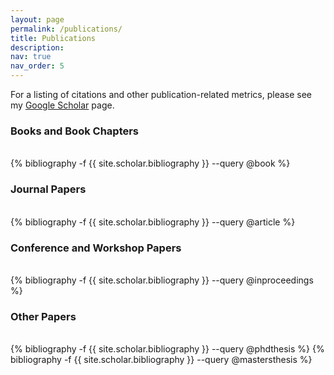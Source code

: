 ```yaml
---
layout: page
permalink: /publications/
title: Publications
description: 
nav: true
nav_order: 5
---
```

<!-- _pages/publications.md -->
<div class="publications">

<p>For a listing of citations and other publication-related metrics, please see my <a href="https://scholar.google.com/citations?user=Pi012CQAAAAJ">Google Scholar</a> page.</p>

<h3>Books and Book Chapters</h3><br/>
{% bibliography  -f {{ site.scholar.bibliography }} --query @book %}

<h3>Journal Papers</h3><br/>
{% bibliography  -f {{ site.scholar.bibliography }} --query @article %}

<h3>Conference and Workshop Papers</h3><br/>
{% bibliography  -f {{ site.scholar.bibliography }} --query @inproceedings %}

<h3>Other Papers</h3><br/>
{% bibliography  -f {{ site.scholar.bibliography }} --query @phdthesis %}
{% bibliography  -f {{ site.scholar.bibliography }} --query @mastersthesis %}


</div>
